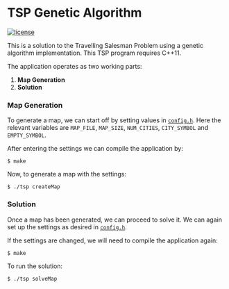 # TSP Genetic Algorithm #

[![license](https://img.shields.io/github/license/suddi/TSP.svg?maxAge=2592000)](https://github.com/suddi/TSP/blob/master/LICENSE)

This is a solution to the Travelling Salesman Problem using a genetic algorithm implementation.
This TSP program requires C++11.

The application operates as two working parts:

1. **Map Generation**
1. **Solution**


### Map Generation ###

To generate a map, we can start off by setting values in [`config.h`](config.h).
Here the relevant variables are `MAP_FILE`, `MAP_SIZE`, `NUM_CITIES`, `CITY_SYMBOL` and `EMPTY_SYMBOL`.

After entering the settings we can compile the application by:

    $ make

Now, to generate a map with the settings:

    $ ./tsp createMap

### Solution ###

Once a map has been generated, we can proceed to solve it.
We can again set up the settings as desired in [`config.h`](config.h).

If the settings are changed, we will need to compile the application again:

    $ make

To run the solution:

    $ ./tsp solveMap
